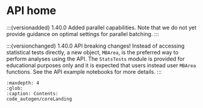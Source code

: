 # API home

:::{versionadded} 1.40.0
Added parallel capabilities. Note that we do not yet provide guidance on optimal settings for parallel batching.
:::

:::{versionchanged} 1.40.0
API breaking changes! Instead of accessing statistical tests directly, a new object, `MBArea`, is the preferred way to perform analyses using the API. The `StatsTests` module is provided for educational purposes only and it is expected that users instead user `MBArea` functions. See the API example notebooks for more details.
:::

```{toctree}
:maxdepth: 4
:glob:
:caption: Contents:
code_autogen/coreLanding
```